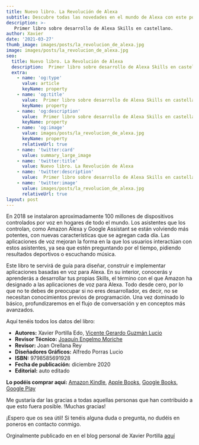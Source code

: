 ```yaml
---
title: Nuevo libro. La Revolución de Alexa
subtitle: Descubre todas las novedades en el mundo de Alexa con este podcast
description: >-
   Primer libro sobre desarrollo de Alexa Skills en castellano.
author: Xavier
date: '2021-03-27'
thumb_image: images/posts/la_revolucion_de_alexa.jpg
image: images/posts/la_revolucion_de_alexa.jpg
seo:
  title: Nuevo libro. La Revolución de Alexa
  description:  Primer libro sobre desarrollo de Alexa Skills en castellano.
  extra:
    - name: 'og:type'
      value: article
      keyName: property
    - name: 'og:title'
      value:  Primer libro sobre desarrollo de Alexa Skills en castellano.
      keyName: property
    - name: 'og:description'
      value:  Primer libro sobre desarrollo de Alexa Skills en castellano.
      keyName: property
    - name: 'og:image'
      value: images/posts/la_revolucion_de_alexa.jpg
      keyName: property
      relativeUrl: true
    - name: 'twitter:card'
      value: summary_large_image
    - name: 'twitter:title'
      value: Nuevo libro. La Revolución de Alexa
    - name: 'twitter:description'
      value:  Primer libro sobre desarrollo de Alexa Skills en castellano.
    - name: 'twitter:image'
      value: images/posts/la_revolucion_de_alexa.jpg
      relativeUrl: true
layout: post
---
```


En 2018 se instalaron aproximadamente 100 millones de dispositivos controlados por voz en hogares de todo el mundo. Los asistentes que los controlan, como Amazon Alexa y Google Assistant se están volviendo más potentes, con nuevas características que se agregan cada día. Las aplicaciones de voz mejoran la forma en la que los usuarios interactúan con estos asistentes, ya sea que estén preguntando por el tiempo, pidiendo resultados deportivos o escuchando música. 

Este libro te servirá de guía para diseñar, construir e implementar aplicaciones basadas en voz para Alexa. En su interior, conocerás y aprenderás a desarrollar tus propias Skills, el término con el que Amazon ha designado a las aplicaciones de voz para Alexa. Todo desde cero, por lo que no te debes de preocupar si no eres desarrollador, es decir, no se necesitan conocimientos previos de programación. Una vez dominado lo básico, profundizaremos en el flujo de conversación y en conceptos más avanzados.

Aquí tenéis todos los datos del libro:

* **Autores:** Xavier Portilla Edo, [Vicente Gerardo Guzmán Lucio](https://luciomsp.github.io/)
* **Revisor Técnico:** [Joaquín Engelmo Moriche](https://www.kinisoftware.com/)
* **Revisor:** Joan Orellana Rey
* **Diseñadores Gráficos:** Alfredo Porras Lucio
* **ISBN:** 9798585691928
* **Fecha de publicación:** diciembre 2020
* **Editorial:** auto editado

**Lo podéis comprar aquí:** [Amazon Kindle](https://www.amazon.es/dp/B08R8X5QM5), [Apple Books](https://books.apple.com/es/book/id1546878047), [Google Books](https://books.google.es/books/about?id=u6AQEAAAQBAJ), [Google Play](https://play.google.com/store/books/details?id=u6AQEAAAQBAJ)

Me gustaría dar las gracias a todas aquellas personas que han contribuido a que esto fuera posible. !Muchas gracias!

¡Espero que os sea útil! Si tenéis alguna duda o pregunta, no dudéis en poneros en contacto conmigo.


Orginalmente publicado en en el blog personal de Xavier Portilla [aquí](https://xavidop.me/alexa/2020-12-24-la-revolucion-de-alexa/)


